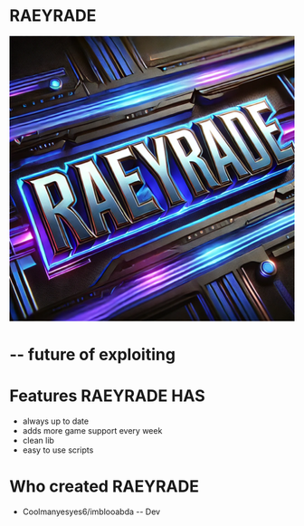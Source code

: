 # RAEYRADE

![RAEYRADE](https://raw.githubusercontent.com/CoolManYesYes/Website/refs/heads/main/RAEYRADE.webp)

# -- future of exploiting
# Features RAEYRADE HAS

- always up to date
- adds more game support every week
- clean lib
- easy to use scripts
 
# Who created RAEYRADE
- Coolmanyesyes6/imblooabda -- Dev
